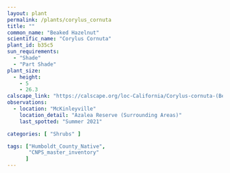 ```yaml
---
layout: plant                                                              
permalink: /plants/corylus_cornuta
title: ""
common_name: "Beaked Hazelnut"
scientific_name: "Corylus Cornuta"
plant_id: b35c5
sun_requirements:
  - "Shade"
  - "Part Shade"
plant_size:
  - height: 
    - 5
    - 26.3
calscape_link: "https://calscape.org/loc-California/Corylus-cornuta-(Beaked-Hazelnut)"
observations: 
  - location: "McKinleyville"
    location_detail: "Azalea Reserve (Surrounding Areas)"
    last_spotted: "Summer 2021"

categories: [ "Shrubs" ]

tags: ["Humboldt_County_Native",
       "CNPS_master_inventory"
      ]
---
```


